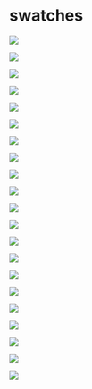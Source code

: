 # swatches

![](https://readme-swatches.vercel.app/007894?style=circle)

![](https://readme-swatches.vercel.app/00e59f?style=circle)

![](https://readme-swatches.vercel.app/0377ff?style=circle)

![](https://readme-swatches.vercel.app/0b4a3f?style=circle)

![](https://readme-swatches.vercel.app/0c66f5?style=circle)

![](https://readme-swatches.vercel.app/15cbbf?style=circle)

![](https://readme-swatches.vercel.app/1663e1?style=circle)

![](https://readme-swatches.vercel.app/1d1b1a?style=circle)

![](https://readme-swatches.vercel.app/20f8cb?style=circle)

![](https://readme-swatches.vercel.app/222222?style=circle)

![](https://readme-swatches.vercel.app/30b2af?style=circle)

![](https://readme-swatches.vercel.app/40d7bc?style=circle)

![](https://readme-swatches.vercel.app/48484b?style=circle)

![](https://readme-swatches.vercel.app/4fbebc?style=circle)

![](https://readme-swatches.vercel.app/6542ff?style=circle)

![](https://readme-swatches.vercel.app/797cfe?style=circle)

![](https://readme-swatches.vercel.app/90fc9c?style=circle)

![](https://readme-swatches.vercel.app/af52de?style=circle)

![](https://readme-swatches.vercel.app/e9eff7?style=circle)

![](https://readme-swatches.vercel.app/ff3b30?style=circle)

![](https://readme-swatches.vercel.app/ff8a00?style=circle)
